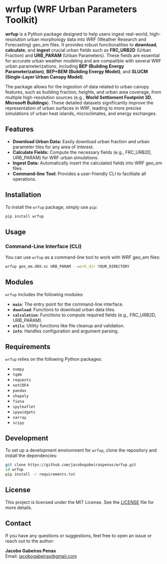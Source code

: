 # wrfup (WRF Urban Parameters Toolkit)

**wrfup** is a Python package designed to help users ingest real-world, high-resolution urban morphology data into WRF (Weather Research and Forecasting) geo_em files. It provides robust functionalities to **download**, **calculate**, and **ingest** crucial urban fields such as **FRC_URB2D** (Urban Fraction) and **URB_PARAM** (Urban Parameters). These fields are essential for accurate urban weather modeling and are compatible with several WRF urban parameterizations, including **BEP (Building Energy Parameterization)**, **BEP+BEM (Building Energy Model)**, and **SLUCM (Single-Layer Urban Canopy Model)**.

The package allows for the ingestion of data related to urban canopy features, such as building fraction, heights, and urban area coverage, from multiple high-resolution sources (e.g., **World Settlement Footprint 3D**, **Microsoft Buildings**). These detailed datasets significantly improve the representation of urban surfaces in WRF, leading to more precise simulations of urban heat islands, microclimates, and energy exchanges.

## Features

- **Download Urban Data:** Easily download urban fraction and urban parameter tiles for any area of interest.
- **Calculate Fields:** Compute the necessary fields (e.g., FRC_URB2D, URB_PARAM) for WRF urban simulations.
- **Ingest Data:** Automatically insert the calculated fields into WRF geo_em files.
- **Command-line Tool:** Provides a user-friendly CLI to facilitate all operations.

## Installation

To install the `wrfup` package, simply use `pip`:

```bash
pip install wrfup
```

## Usage

### Command-Line Interface (CLI)

You can use `wrfup` as a command-line tool to work with WRF geo_em files:

```bash
wrfup geo_em.d0X.nc URB_PARAM --work_dir YOUR_DIRECTORY
```

## Modules

`wrfup` includes the following modules:

- **`main`**: The entry point for the command-line interface.
- **`download`**: Functions to download urban data tiles.
- **`calculation`**: Functions to compute required fields (e.g., FRC_URB2D, URB_PARAM).
- **`utils`**: Utility functions like file cleanup and validation.
- **`info`**: Handles configuration and argument parsing.

## Requirements

`wrfup` relies on the following Python packages:

- `numpy`
- `tqdm`
- `requests`
- `netCDF4`
- `pandas`
- `shapely`
- `fiona`
- `ipyleaflet`
- `ipywidgets`
- `xarray`
- `scipy`

## Development

To set up a development environment for `wrfup`, clone the repository and install the dependencies:

```bash
git clone https://github.com/jacobogabeiraspenas/wrfup.git
cd wrfup
pip install -r requirements.txt
```

## License

This project is licensed under the MIT License. See the [LICENSE](LICENSE) file for more details.

## Contact

If you have any questions or suggestions, feel free to open an issue or reach out to the author:

**Jacobo Gabeiras Penas**  
Email: jacobogabeiras@gmail.com

